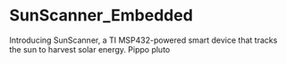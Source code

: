 # SunScanner_Embedded
Introducing SunScanner, a TI MSP432-powered smart device that tracks the sun to harvest solar energy.
Pippo pluto